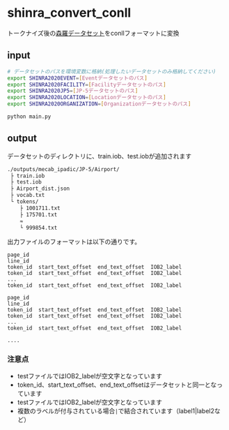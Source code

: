 # shinra_convert_conll
トークナイズ後の[森羅データセット](https://github.com/k141303/shinra_data_tokenizer)をconllフォーマットに変換

## input
```bash
# データセットのパスを環境変数に格納(処理したいデータセットのみ格納してください)
export SHINRA2020EVENT=[Eventデータセットのパス]
export SHINRA2020FACILITY=[Facilityデータセットのパス]
export SHINRA2020JP5=[JP-5データセットのパス]
export SHINRA2020LOCATION=[Locationデータセットのパス]
export SHINRA2020ORGANIZATION=[Organizationデータセットのパス]

python main.py
```

## output
データセットのディレクトリに、train.iob、test.iobが追加されます
```bash
./outputs/mecab_ipadic/JP-5/Airport/
 ├ train.iob
 ├ test.iob
 ├ Airport_dist.json
 ├ vocab.txt
 └ tokens/
    ├ 1001711.txt
    ├ 175701.txt
    ≈
    └ 999854.txt
```

出力ファイルのフォーマットは以下の通りです。
```
page_id
line_id
token_id  start_text_offset  end_text_offset  IOB2_label
token_id  start_text_offset  end_text_offset  IOB2_label
...
token_id  start_text_offset  end_text_offset  IOB2_label

page_id
line_id
token_id  start_text_offset  end_text_offset  IOB2_label
token_id  start_text_offset  end_text_offset  IOB2_label
...
token_id  start_text_offset  end_text_offset  IOB2_label

....
```

### 注意点
- testファイルではIOB2_labelが空文字となっています
- token_id、start_text_offset、end_text_offsetはデータセットと同一となっています
- testファイルではIOB2_labelが空文字となっています
- 複数のラベルが付与されている場合`|`で結合されています（label1|label2など）
